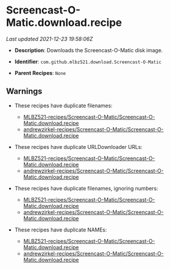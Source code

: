 # Screencast-O-Matic.download.recipe

_Last updated 2021-12-23 19:58:06Z_

- **Description**: Downloads the Screencast-O-Matic disk image.

- **Identifier**: `com.github.mlbz521.download.Screencast-O-Matic`

- **Parent Recipes**: `None`

## Warnings

- These recipes have duplicate filenames:
    - [MLBZ521-recipes/Screencast-O-Matic/Screencast-O-Matic.download.recipe](/autopkg-dupe-tracker/MLBZ521-recipes/Screencast-O-Matic/Screencast-O-Matic.download.recipe)
    - [andrewzirkel-recipes/Screencast-O-Matic/Screencast-O-Matic.download.recipe](/autopkg-dupe-tracker/andrewzirkel-recipes/Screencast-O-Matic/Screencast-O-Matic.download.recipe)

- These recipes have duplicate URLDownloader URLs:
    - [MLBZ521-recipes/Screencast-O-Matic/Screencast-O-Matic.download.recipe](/autopkg-dupe-tracker/MLBZ521-recipes/Screencast-O-Matic/Screencast-O-Matic.download.recipe)
    - [andrewzirkel-recipes/Screencast-O-Matic/Screencast-O-Matic.download.recipe](/autopkg-dupe-tracker/andrewzirkel-recipes/Screencast-O-Matic/Screencast-O-Matic.download.recipe)

- These recipes have duplicate filenames, ignoring numbers:
    - [MLBZ521-recipes/Screencast-O-Matic/Screencast-O-Matic.download.recipe](/autopkg-dupe-tracker/MLBZ521-recipes/Screencast-O-Matic/Screencast-O-Matic.download.recipe)
    - [andrewzirkel-recipes/Screencast-O-Matic/Screencast-O-Matic.download.recipe](/autopkg-dupe-tracker/andrewzirkel-recipes/Screencast-O-Matic/Screencast-O-Matic.download.recipe)

- These recipes have duplicate NAMEs:
    - [MLBZ521-recipes/Screencast-O-Matic/Screencast-O-Matic.download.recipe](/autopkg-dupe-tracker/MLBZ521-recipes/Screencast-O-Matic/Screencast-O-Matic.download.recipe)
    - [andrewzirkel-recipes/Screencast-O-Matic/Screencast-O-Matic.download.recipe](/autopkg-dupe-tracker/andrewzirkel-recipes/Screencast-O-Matic/Screencast-O-Matic.download.recipe)